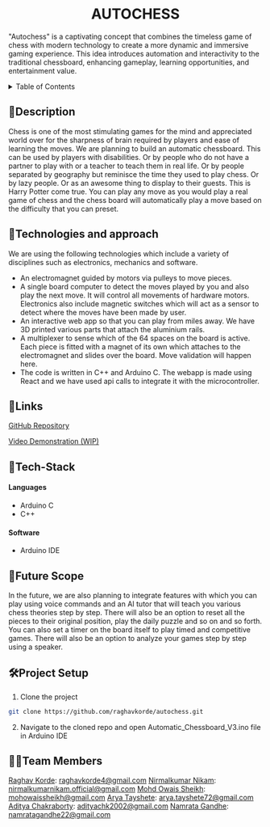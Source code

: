 <h1 align="center">AUTOCHESS<br>
  </h1>

"Autochess" is a captivating concept that combines the timeless game of chess with modern technology to create a more dynamic and immersive gaming experience. This  idea introduces automation and interactivity to the traditional chessboard, enhancing gameplay, learning opportunities, and entertainment value. 

<details>
<summary>Table of Contents</summary>

- [📝Description](#description)
- [🤖Technologies and approach](#technologies-and-approach)
- [🔗Links](#links)
- [🤖Tech-Stack](#tech-stack)
    - [Languages](#languages)
    - [Software](#software)
- [🔮Future Scope](#future-scope)
- [🛠Project Setup](#project-setup)
- [👨‍💻Team Members](#team-members)


</details>




## 📝Description

Chess is one of the most stimulating games for the mind and appreciated world over for the sharpness of brain required by players and ease of learning the moves. We are planning to build an automatic chessboard. This can be used by players with disabilities. Or by people who do not have a partner to play with or a teacher to teach them in real life. Or by people separated by geography but reminisce the time they used to play chess. Or by lazy people. Or as an awesome thing to display to their guests. This is Harry Potter come true. You can play any move as you would play a real game of chess and the chess board will automatically play a move based on the difficulty that you can preset.


## 🤖Technologies and approach
We are using the following technologies which include a variety of disciplines such as electronics, mechanics and software. 
- An electromagnet guided by motors via pulleys to move pieces. 
- A single board computer to detect the moves played by you and also play the next move. It will control all movements of hardware motors. Electronics also include magnetic switches which will act as a sensor to detect where the moves have been made by user. 
- An interactive web app so that you can play from miles away. We have 3D printed various parts that attach the aluminium rails. 
- A multiplexer to sense which of the 64 spaces on the board is active. Each piece is fitted with a magnet of its own which attaches to the electromagnet and slides over the board. Move validation will happen here.
- The code is written in C++ and Arduino C. The webapp is made using React and we have used api calls to integrate it with the microcontroller.







## 🔗Links

[GitHub Repository](https://github.com/raghavkorde/autochess/tree/main/Automatic_Chessboard_V3)

[Video Demonstration (WIP)](https://drive.google.com/file/d/1n4CHXYQZQM9E5KBrQ1_CQI-dBuEgY22M/view)


## 🤖Tech-Stack


#### Languages
- Arduino C
- C++



#### Software
- Arduino IDE


## 🔮Future Scope



In the future, we are also planning to integrate features with which you can play using voice commands and an AI tutor that will teach you various chess theories step by step. There will also be an option to reset all the pieces to their original position, play the daily puzzle and so on and so forth. You can also set a timer on the board itself to play timed and competitive games. There will also be an option to analyze your games step by step using a speaker. 



## 🛠Project Setup

1. Clone the project

```bash
git clone https://github.com/raghavkorde/autochess.git
```

2. Navigate to the cloned repo and open Automatic_Chessboard_V3.ino file in Arduino IDE


## 👨‍💻Team Members


[Raghav Korde](https://github.com/raghavkorde): raghavkorde4@gmail.com
[Nirmalkumar Nikam](https://github.com/nirmalkumarnikam): nirmalkumarnikam.official@gmail.com
[Mohd Owais Sheikh](https://github.com/Owaiz13): mohowaissheikh@gmail.com
[Arya Tayshete](https://github.com/xoaryaa): arya.tayshete72@gmail.com
[Aditya Chakraborty](https://github.com/adityachk2002): adityachk2002@gmail.com
[Namrata Gandhe](https://github.com/namratagandhe): namratagandhe22@gmail.com






